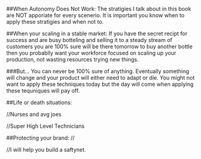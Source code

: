 ##When Autonomy Does Not Work:
The stratigies I talk about in this book are NOT apporiate for every scenerio. It is important you know when to apply these stratigies and when not to.

##When your scaling in a stable market:
If you have the secret recipt for success and are busy botteling and selling it to a steady stream of customers you are 100% sure will be there tomorrow to buy another bottle then you probablly want your workforce focused on scaling up your production, not wasting resources trying new things.

###But...
You can never be 100% sure of anything. Eventually something will change and your product will either need to adapt or die. You might not want to apply these techniques today but the day will come when applying these tequniques will pay off.

##Life or death situations:


//Nurses and avg joes

//Super High Level Technicians

##Protecting your brand:
//

//I will help you build a saftynet.
